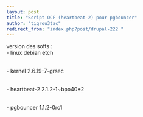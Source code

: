 ```yaml
---
layout: post
title: "Script OCF (heartbeat-2) pour pgbouncer"
author: "tigrou3tac"
redirect_from: "index.php?post/drupal-222 "
---
```




version des softs :<br />- linux         debian etch

<br />- kernel        2.6.19-7-grsec

<br />- heartbeat-2   2.1.2-1~bpo40+2

<br />- pgbouncer     1.1.2-0rc1

<br />